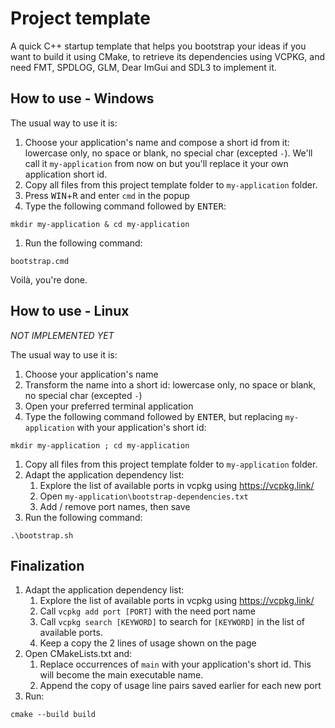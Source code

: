# Project template

A quick C++ startup template that helps you bootstrap your ideas if you want to build it using CMake, to retrieve its dependencies using VCPKG, and need FMT, SPDLOG, GLM, Dear ImGui and SDL3 to implement it.

## How to use - Windows

The usual way to use it is:
1. Choose your application's name and compose a short id from it: lowercase only, no space or blank, no special char (excepted `-`). We'll call it `my-application` from now on but you'll replace it your own application short id.
1. Copy all files from this project template folder to `my-application` folder.
1. Press <kbd>WIN</kbd>+<kbd>R</kbd> and enter `cmd` in the popup
1. Type the following command followed by <kbd>ENTER</kbd>:
```
mkdir my-application & cd my-application
```
1. Run the following command:
```
bootstrap.cmd
```

Voilà, you're done.

## How to use - Linux

*NOT IMPLEMENTED YET*

The usual way to use it is:
1. Choose your application's name
1. Transform the name into a short id: lowercase only, no space or blank, no special char (excepted `-`)
1. Open your preferred terminal application
1. Type the following command followed by <kbd>ENTER</kbd>, but replacing `my-application` with your application's short id:
```
mkdir my-application ; cd my-application
```
1. Copy all files from this project template folder to `my-application` folder.
1. Adapt the application dependency list:
    1. Explore the list of available ports in vcpkg using https://vcpkg.link/
    1. Open `my-application\bootstrap-dependencies.txt`
    1. Add / remove port names, then save
1. Run the following command:
```
.\bootstrap.sh
```

## Finalization

1. Adapt the application dependency list:
    1. Explore the list of available ports in vcpkg using https://vcpkg.link/
    1. Call `vcpkg add port [PORT]` with the need port name
    1. Call `vcpkg search [KEYWORD]` to search for `[KEYWORD]` in the list of available ports.
    1. Keep a copy the 2 lines of usage shown on the page
1. Open CMakeLists.txt and:
    1. Replace occurrences of `main` with your application's short id. This will become the main executable name.
    1. Append the copy of usage line pairs saved earlier for each new port
1. Run:
```
cmake --build build
```
